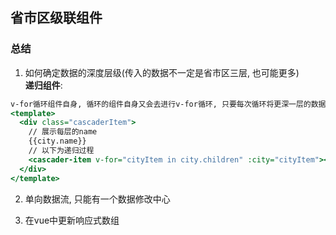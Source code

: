## 省市区级联组件
### 总结
1. 如何确定数据的深度层级(传入的数据不一定是省市区三层, 也可能更多)<br>
**递归组件**: 
```asp
v-for循环组件自身, 循环的组件自身又会去进行v-for循环, 只要每次循环将更深一层的数据传过去即可
<template>
  <div class="cascaderItem">
    // 展示每层的name
    {{city.name}}
    // 以下为递归过程
    <cascader-item v-for="cityItem in city.children" :city="cityItem"></cascader-item>
  </div>
</template>
```
2. 单向数据流, 只能有一个数据修改中心

3. 在vue中更新响应式数组